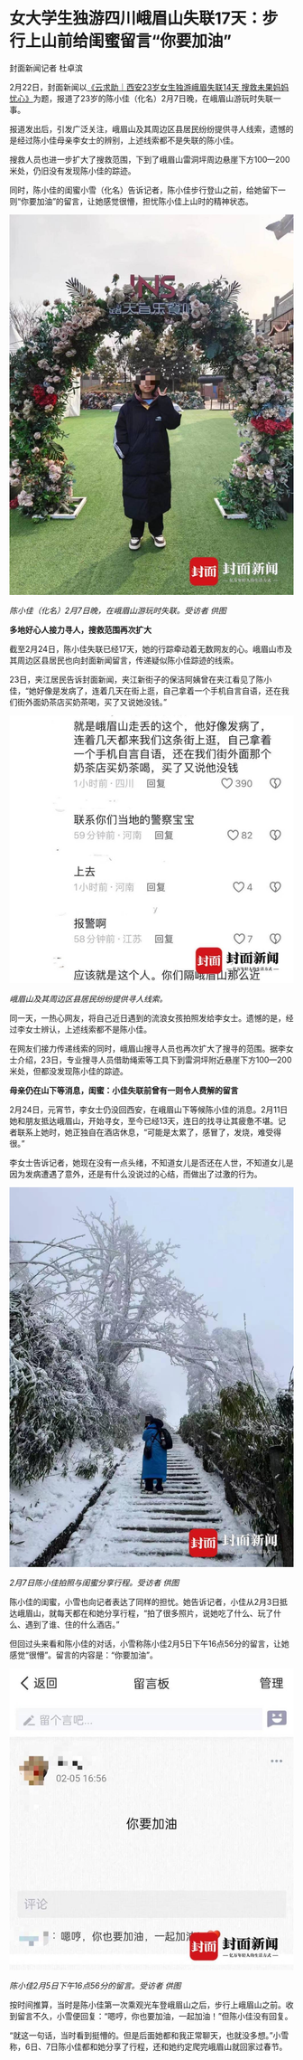 # 女大学生独游四川峨眉山失联17天：步行上山前给闺蜜留言“你要加油”

封面新闻记者 杜卓滨

2月22日，封面新闻以[《云求助｜西安23岁女生独游峨眉失联14天
搜救未果妈妈忧心》](https://news.qq.com/rain/a/20240222A025PH00)为题，报道了23岁的陈小佳（化名）2月7日晚，在峨眉山游玩时失联一事。

报道发出后，引发广泛关注，峨眉山及其周边区县居民纷纷提供寻人线索，遗憾的是经过陈小佳母亲李女士的辨别，上述线索都不是失联的陈小佳。

搜救人员也进一步扩大了搜救范围，下到了峨眉山雷洞坪周边悬崖下方100—200米处，仍旧没有发现陈小佳的踪迹。

同时，陈小佳的闺蜜小雪（化名）告诉记者，陈小佳步行登山之前，给她留下一则“你要加油”的留言，让她感觉很懵，担忧陈小佳上山时的精神状态。

![1d8bb97301889a0d674a1b504d439a0a.jpg](https://raw.githubusercontent.com/qqhsx/qqnews_image/main/2024/02/24/女大学生独游四川峨眉山失联17天：步行上山前给闺蜜留言“你要加油”/1d8bb97301889a0d674a1b504d439a0a.jpg)

_陈小佳（化名）2月7日晚，在峨眉山游玩时失联。受访者 供图_

**多地好心人接力寻人，搜救范围再次扩大**

截至2月24日，陈小佳失联已经17天，她的行踪牵动着无数网友的心。峨眉山市及其周边区县居民也向封面新闻留言，传递疑似陈小佳踪迹的线索。

23日，夹江居民告诉封面新闻，夹江新街子的保洁阿姨曾在夹江看见了陈小佳，“她好像是发病了，连着几天在街上逛，自己拿着一个手机自言自语，还在我们街外面奶茶店买奶茶喝，买了又说她没钱。”

![3d75dd4b8472ee664e827aced4b5016a.jpg](https://raw.githubusercontent.com/qqhsx/qqnews_image/main/2024/02/24/女大学生独游四川峨眉山失联17天：步行上山前给闺蜜留言“你要加油”/3d75dd4b8472ee664e827aced4b5016a.jpg)

_峨眉山及其周边区县居民纷纷提供寻人线索。_

同一天，一热心网友，将自己近日遇到的流浪女孩拍照发给李女士。遗憾的是，经过李女士辨认，上述线索都不是陈小佳。

在网友们接力传递线索的同时，峨眉山搜寻人员也再次扩大了搜寻的范围。据李女士介绍，23日，专业搜寻人员借助绳索等工具下到雷洞坪附近悬崖下方100—200米处，但都没发现陈小佳的踪迹。

**母亲仍在山下等消息，闺蜜：小佳失联前曾有一则令人费解的留言**

2月24日，元宵节，李女士仍没回西安，在峨眉山下等候陈小佳的消息。2月11日她和朋友抵达峨眉山，开始寻女，至今已经13天，连日的找寻让其疲惫不堪。记者联系上她时，她正独自在酒店休息，“可能是太累了，感冒了，发烧，难受得很。”

李女士告诉记者，她现在没有一点头绪，不知道女儿是否还在人世，不知道女儿是因为发病遭遇了意外，还是有什么没说过的心结，而做出了过激的行为。

![d68b516ad251cf3df2d06ab29dfe8786.jpg](https://raw.githubusercontent.com/qqhsx/qqnews_image/main/2024/02/24/女大学生独游四川峨眉山失联17天：步行上山前给闺蜜留言“你要加油”/d68b516ad251cf3df2d06ab29dfe8786.jpg)

_2月7日陈小佳拍照与闺蜜分享行程。受访者 供图_

陈小佳的闺蜜，小雪也向记者表达了同样的担忧。她告诉记者，小佳从2月3日抵达峨眉山，就每天都在和她分享行程，“拍了很多照片，说她吃了什么、玩了什么、遇到了谁、住的什么酒店。”

但回过头来看和陈小佳的对话，小雪称陈小佳2月5日下午16点56分的留言，让她感觉“很懵”。留言的内容是：“你要加油”。

![9873fdcac7785ea895cab63e56ee6ee8.jpg](https://raw.githubusercontent.com/qqhsx/qqnews_image/main/2024/02/24/女大学生独游四川峨眉山失联17天：步行上山前给闺蜜留言“你要加油”/9873fdcac7785ea895cab63e56ee6ee8.jpg)

 _陈小佳2月5日下午16点56分的留言。受访者 供图_

按时间推算，当时是陈小佳第一次乘观光车登峨眉山之后，步行上峨眉山之前。收到留言不久，小雪便回复：“嗯哼，你也要加油，一起加油！”但陈小佳没有回复。

“就这一句话，当时看到挺懵的。但是后面她都和我正常聊天，也就没多想。”小雪称，6日、7日陈小佳都和她分享了行程，还和她约定爬完峨眉山就回家过春节。

